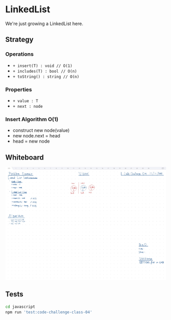 # LinkedList

We're just growing a LinkedList here.

## Strategy

### Operations

- `+ insert(T) : void // O(1)`
- `+ includes(T) : bool // O(n)`
- `+ toString() : string // O(n)`

### Properties

- `+ value : T`
- `+ next : node`

### Insert Algorithm O(1)

- construct new node(value)
- new node.next = head
- head = new node

## Whiteboard

![Whiteboard](docs/images/whiteboard.jpg)

## Tests

``` bash
cd javascript
npm run 'test:code-challenge-class-04'
```
